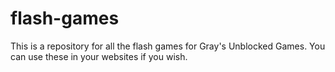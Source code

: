 # flash-games
This is a repository for all the flash games for Gray's Unblocked Games. You can use these in your websites if you wish.
